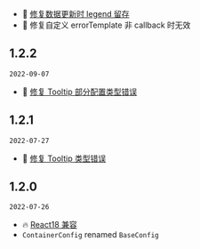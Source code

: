 - 🐞 [修复数据更新时 legend 留存](https://github.com/ant-design/ant-design-charts/issues/620)
- 🐞 修复自定义 errorTemplate 非 callback 时无效

## 1.2.2

`2022-09-07`

- 🐞 [修复 Tooltip 部分配置类型错误](https://github.com/ant-design/ant-design-charts/issues/1555)

## 1.2.1

`2022-07-27`

- 🐞 [修复 Tooltip 类型错误](https://github.com/ant-design/ant-design-charts/issues/1463)

## 1.2.0

`2022-07-26`

- 🔥 [React18 兼容](https://github.com/ant-design/ant-design-charts/issues/1452)
- `ContainerConfig` renamed `BaseConfig`
